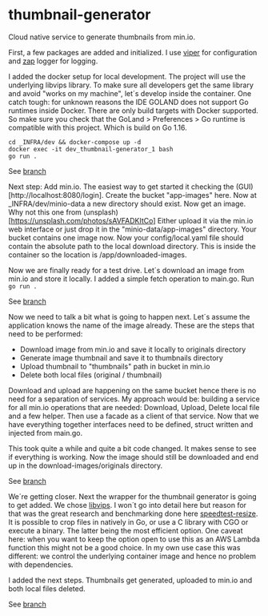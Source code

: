# thumbnail-generator

Cloud native service to generate thumbnails from min.io. 

First, a few packages are added and initialized. I use [viper](github.com/spf13/viper) for configuration and 
[zap](go.uber.org/zap) logger for logging.

I added the docker setup for local development. The project will use the underlying libvips library. To 
make sure all developers get the same library and avoid "works on my machine", let´s develop inside the
container. One catch tough: for unknown reasons the IDE GOLAND does not support Go runtimes inside Docker.
There are only build targets with Docker supported. So make sure you check that the
GoLand > Preferences > Go runtime is compatible with this project. Which is build on Go 1.16. 

```
cd _INFRA/dev && docker-compose up -d 
docker exec -it dev_thumbnail-generator_1 bash
go run .
```
See [branch](https://github.com/wolkenheim/thumbnail-generator/tree/docker-working)

Next step: Add min.io. The easiest way to get started it checking the (GUI)[http://localhost:8080/login]. Create the 
bucket 
"app-images" here. Now at _INFRA/dev/minio-data a new directory should exist. Now get an image. Why not 
this one from (unsplash)[https://unsplash.com/photos/sAVFADKItCo] Either upload it via the min.io web
interface or just drop it in the "minio-data/app-images" directory. Your bucket contains one image now.
Now your config/local.yaml file should contain the absolute path to the local download directory. This is 
inside the container so the location is /app/downloaded-images.

Now we are finally ready for a test drive. Let´s download an image from min.io and store it locally. I added a 
simple fetch operation to main.go.
Run `go run .`

See [branch](https://github.com/wolkenheim/thumbnail-generator/tree/minio-added)

Now we need to talk a bit what is going to happen next. Let´s assume the application knows the name of 
the image already. These are the steps that need to be performed:
- Download image from min.io and save it locally to originals directory
- Generate image thumbnail and save it to thumbnails directory
- Upload thumbnail to "thumbnails" path in bucket in min.io
- Delete both local files (original / thumbnail)

Download and upload are happening on the same bucket hence there is no need for a separation of services. My
approach would be: building a service for all min.io operations that are needed: Download, Upload, Delete local file
and a few helper. Then use a facade as a client of that service. Now that we have everything together interfaces need
to be defined, struct written and injected from main.go. 

This took quite a while and quite a bit code changed. It makes sense to see if everything is working. Now the image
should still be downloaded and end up in the download-images/originals directory.

See [branch](https://github.com/wolkenheim/thumbnail-generator/tree/facade)

We´re getting closer. Next the wrapper for the thumbnail generator is going to get added. We chose
[libvips](https://libvips.github.io/libvips/API/current/). I won´t go into detail here but reason for
that was the great research and benchmarking done here [speedtest-resize](https://github.com/fawick/speedtest-resize). It is possible to crop files in natively in Go, or use a C library with CGO
or execute a binary. The latter being the most efficient option. One caveat here: when you want to keep
the option open to use this as an AWS Lambda function this might not be a good choice. In my own use case
this was different: we control the underlying container image and hence no problem with dependencies.

I added the next steps. Thumbnails get generated, uploaded to min.io and both local files deleted.

See [branch](https://github.com/wolkenheim/thumbnail-generator/tree/upload-completed)